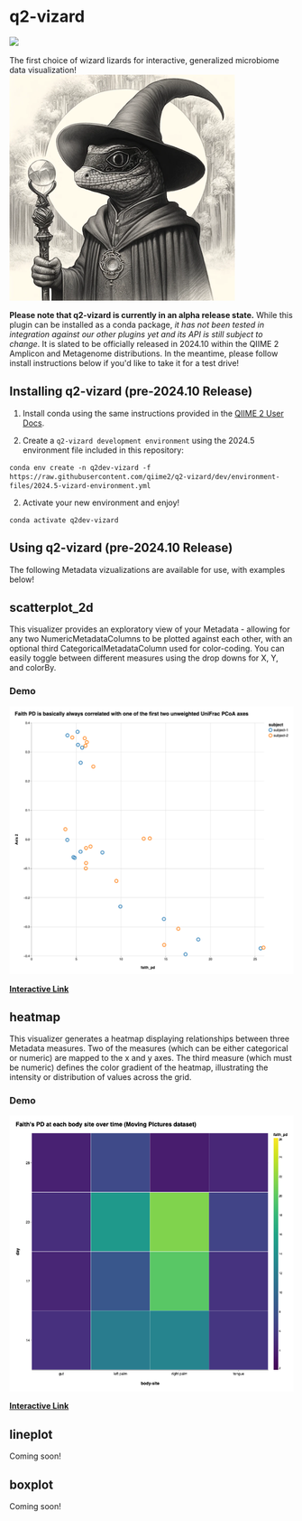 # q2-vizard

![](https://github.com/qiime2/q2-vizard/workflows/ci-dev/badge.svg)

The first choice of wizard lizards for interactive, generalized microbiome data visualization!
![](https://raw.githubusercontent.com/qiime2/q2-vizard/dev/_assets/vizarded-lizard-wizard.png)

**Please note that q2-vizard is currently in an alpha release state.** While this plugin can be installed as a conda package, _it has not been tested in integration against our other plugins yet and its API is still subject to change_. It is slated to be officially released in 2024.10 within the QIIME 2 Amplicon and Metagenome distributions. In the meantime, please follow install instructions below if you'd like to take it for a test drive!

## Installing q2-vizard (pre-2024.10 Release)

1. Install conda using the same instructions provided in the [QIIME 2 User Docs](https://docs.qiime2.org/2024.5/install/native/#miniconda).

2. Create a `q2-vizard development environment` using the 2024.5 environment file included in this repository:
```
conda env create -n q2dev-vizard -f https://raw.githubusercontent.com/qiime2/q2-vizard/dev/environment-files/2024.5-vizard-environment.yml
```
2. Activate your new environment and enjoy!
```
conda activate q2dev-vizard
```

## Using q2-vizard (pre-2024.10 Release)

The following Metadata vizualizations are available for use, with examples below!

## scatterplot_2d

This visualizer provides an exploratory view of your Metadata - allowing for any two NumericMetadataColumns to be plotted against each other, with an optional third CategoricalMetadataColumn used for color-coding. You can easily toggle between different measures using the drop downs for X, Y, and colorBy.

### Demo
![](https://raw.githubusercontent.com/qiime2/q2-vizard/dev/_assets/scatterplot_2d_example.png)

[**Interactive Link**](https://view.qiime2.org/visualization/?src=https://www.dropbox.com/scl/fi/l76or6ts0bz3ueztelttd/viz.qzv?rlkey=v37s02cdzp5dp56n46p3rtdch)


## heatmap

This visualizer generates a heatmap displaying relationships between three Metadata measures. Two of the measures (which can be either categorical or numeric) are mapped to the x and y axes. The third measure (which must be numeric) defines the color gradient of the heatmap, illustrating the intensity or distribution of values across the grid.

### Demo
![](https://raw.githubusercontent.com/qiime2/q2-vizard/dev/_assets/heatmap_example.png)

[**Interactive Link**](https://view.qiime2.org/visualization/?src=https://www.dropbox.com/scl/fi/q6yrsg1pens7fhzlv14bv/demo-heatmap.qzv?rlkey=eoomz6gw8vcku7kbfjbqurulw)


## lineplot

Coming soon!


## boxplot

Coming soon!
